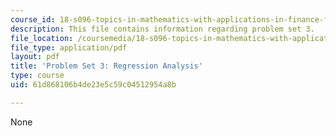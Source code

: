 ```yaml
---
course_id: 18-s096-topics-in-mathematics-with-applications-in-finance-fall-2013
description: This file contains information regarding problem set 3.
file_location: /coursemedia/18-s096-topics-in-mathematics-with-applications-in-finance-fall-2013/61d868106b4de23e5c59c04512954a8b_MIT18_S096F13_pset3.pdf
file_type: application/pdf
layout: pdf
title: 'Problem Set 3: Regression Analysis'
type: course
uid: 61d868106b4de23e5c59c04512954a8b

---
```

None